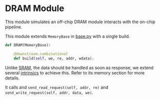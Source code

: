 # DRAM Module

This module simulates an off-chip DRAM module
interacts with the on-chip pipeline.

This module extends `MemoryBase` in [base.py](./base.py)
with a single build.

```python
def DRAM(MemoryBase):

    @downstream.combinational
    def build(self, we, re, addr, wdata);
```

Unlike [SRAM](./sram.py), the data should be handled as soon as response,
we extend several [intrinsics](../../ir/expr/intrinsic.py) to achieve this.
Refer to its memory section for more details.

It calls and `send_read_request(self, addr, re)` and `send_write_request(self, addr, data, we)`.